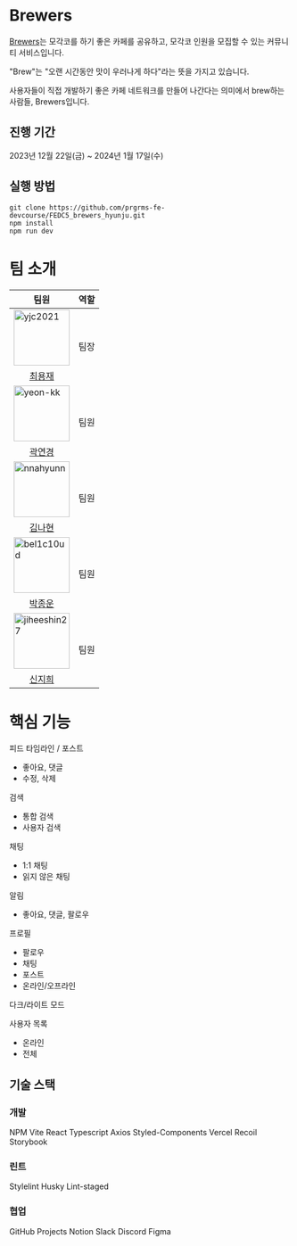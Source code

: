 # Brewers

[Brewers](https://fedc-5-brewers-hyunju.vercel.app/)는 모각코를 하기 좋은 카페를
공유하고, 모각코 인원을 모집할 수 있는 커뮤니티 서비스입니다.

"Brew"는 "오랜 시간동안 맛이 우러나게 하다"라는 뜻을 가지고 있습니다.

사용자들이 직접 개발하기 좋은 카페 네트워크를 만들어 나간다는 의미에서 brew하는
사람들, Brewers입니다.

## 진행 기간

2023년 12월 22일(금) ~ 2024년 1월 17일(수)

## 실행 방법

```
git clone https://github.com/prgrms-fe-devcourse/FEDC5_brewers_hyunju.git
npm install
npm run dev
```

# 팀 소개

<table >
  <thead>
    <tr>
      <th>팀원</th>
      <th>역할</th>
    </tr>
  </thead>
  <tbody>
    <tr>
      <td>
          <img  src="https://avatars.githubusercontent.com/u/88219703?v=4"  width="100px;"  alt="yjc2021"/>
      </td>
      <td rowspan='2'>
          팀장
      </td>
    </tr>
    <tr>
        <td align="center">
            <a href="https://github.com/yjc2021">
                <div>최용재</div>
            </a>
        </td>
    </tr>
    <tr>
        <td>
            <img  src="https://avatars.githubusercontent.com/u/86847564?v=4"  width="100px;"  alt="yeon-kk"/>
        </td>
        <td rowspan='2'>
          팀원
        </td>
    </tr>
    <tr>
        <td align="center">
            <a href="https://github.com/yeon-kk">
                <div>곽연경</div>
            </a>
        </td>
    </tr>
    <tr>
        <td>
           <img  src="https://avatars.githubusercontent.com/u/129164551?v=4"  width="100px;"  alt="nnahyunn"/>
        </td>
        <td rowspan='2'>
          팀원
      </td>
    </tr>
    <tr>
        <td align="center">
            <a href="https://github.com/nnahyunn">
                <div>김나현</div>
            </a>
        </td>
    </tr>
    <tr>
        <td>
           <img  src="https://avatars.githubusercontent.com/u/86952779?v=4"  width="100px;"  alt="bel1c10ud"/>
        </td>
        <td rowspan='2'>
          팀원
      </td>
    </tr>
    <tr>
        <td align="center">
            <a href="https://github.com/bel1c10ud">
                <div>박종운</div>
            </a>
        </td>
    </tr>
    <tr>
        <td>
           <img  src="https://avatars.githubusercontent.com/u/62047243?v=4"  width="100px;"  alt="jiheeshin27"/>
        </td>
        <td rowspan='2'>
          팀원
      </td>
    </tr>
    <tr>
        <td align="center">
            <a href="https://github.com/jiheeshin27">
                <div>신지희</div>
            </a>
        </td>
    </tr>
  </tbody>
</table>

# 핵심 기능

피드 타임라인 / 포스트

- 좋아요, 댓글
- 수정, 삭제

검색

- 통합 검색
- 사용자 검색

채팅

- 1:1 채팅
- 읽지 않은 채팅

알림

- 좋아요, 댓글, 팔로우

프로필

- 팔로우
- 채팅
- 포스트
- 온라인/오프라인

다크/라이트 모드

사용자 목록

- 온라인
- 전체

## 기술 스택

### 개발

NPM Vite React Typescript Axios Styled-Components Vercel Recoil Storybook

### 린트

Stylelint Husky Lint-staged

### 협업

GitHub Projects Notion Slack Discord Figma
